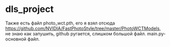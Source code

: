 # dls_project
Также есть файл photo_wct.pth, его я взял отсюда https://github.com/NVIDIA/FastPhotoStyle/tree/master/PhotoWCTModels, не знаю как запушить, github ругается, слишком большой файл.
main.py-основной файл.  
